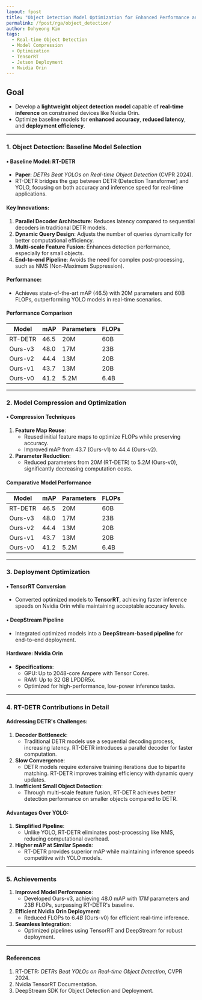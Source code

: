 ```yaml
---
layout: fpost
title: "Object Detection Model Optimization for Enhanced Performance and Efficient Inference on Nvidia Orin"
permalink: /fpost/rga/object_detection/
author: Dohyeong Kim
tags:   
  - Real-time Object Detection
  - Model Compression
  - Optimization
  - TensorRT
  - Jetson Deployment
  - Nvidia Orin
---
```


## Goal
- Develop a **lightweight object detection model** capable of **real-time inference** on constrained devices like Nvidia Orin.
- Optimize baseline models for **enhanced accuracy**, **reduced latency**, and **deployment efficiency**.

---

### 1. Object Detection: Baseline Model Selection

#### • Baseline Model: RT-DETR
- **Paper**: *DETRs Beat YOLOs on Real-time Object Detection* (CVPR 2024).
- RT-DETR bridges the gap between DETR (Detection Transformer) and YOLO, focusing on both accuracy and inference speed for real-time applications.

#### **Key Innovations**:
1. **Parallel Decoder Architecture**: Reduces latency compared to sequential decoders in traditional DETR models.
2. **Dynamic Query Design**: Adjusts the number of queries dynamically for better computational efficiency.
3. **Multi-scale Feature Fusion**: Enhances detection performance, especially for small objects.
4. **End-to-end Pipeline**: Avoids the need for complex post-processing, such as NMS (Non-Maximum Suppression).

#### **Performance**:
- Achieves state-of-the-art mAP (46.5) with 20M parameters and 60B FLOPs, outperforming YOLO models in real-time scenarios.

#### **Performance Comparison**
<table>
  <thead>
    <tr>
      <th>Model</th>
      <th>mAP</th>
      <th>Parameters</th>
      <th>FLOPs</th>
    </tr>
  </thead>
  <tbody>
    <tr>
      <td>RT-DETR</td>
      <td>46.5</td>
      <td>20M</td>
      <td>60B</td>
    </tr>
    <tr>
      <td>Ours-v3</td>
      <td>48.0</td>
      <td>17M</td>
      <td>23B</td>
    </tr>
    <tr>
      <td>Ours-v2</td>
      <td>44.4</td>
      <td>13M</td>
      <td>20B</td>
    </tr>
    <tr>
      <td>Ours-v1</td>
      <td>43.7</td>
      <td>13M</td>
      <td>20B</td>
    </tr>
    <tr>
      <td>Ours-v0</td>
      <td>41.2</td>
      <td>5.2M</td>
      <td>6.4B</td>
    </tr>
  </tbody>
</table>

---

### 2. Model Compression and Optimization

#### • Compression Techniques
1. **Feature Map Reuse**:
   - Reused initial feature maps to optimize FLOPs while preserving accuracy.
   - Improved mAP from $43.7$ (Ours-v1) to $44.4$ (Ours-v2).
2. **Parameter Reduction**:
   - Reduced parameters from $20M$ (RT-DETR) to $5.2M$ (Ours-v0), significantly decreasing computation costs.

#### **Comparative Model Performance**
<table>
  <thead>
    <tr>
      <th>Model</th>
      <th>mAP</th>
      <th>Parameters</th>
      <th>FLOPs</th>
    </tr>
  </thead>
  <tbody>
    <tr>
      <td>RT-DETR</td>
      <td>46.5</td>
      <td>20M</td>
      <td>60B</td>
    </tr>
    <tr>
      <td>Ours-v3</td>
      <td>48.0</td>
      <td>17M</td>
      <td>23B</td>
    </tr>
    <tr>
      <td>Ours-v2</td>
      <td>44.4</td>
      <td>13M</td>
      <td>20B</td>
    </tr>
    <tr>
      <td>Ours-v1</td>
      <td>43.7</td>
      <td>13M</td>
      <td>20B</td>
    </tr>
    <tr>
      <td>Ours-v0</td>
      <td>41.2</td>
      <td>5.2M</td>
      <td>6.4B</td>
    </tr>
  </tbody>
</table>

---

### 3. Deployment Optimization

#### • TensorRT Conversion
- Converted optimized models to **TensorRT**, achieving faster inference speeds on Nvidia Orin while maintaining acceptable accuracy levels.

#### • DeepStream Pipeline
- Integrated optimized models into a **DeepStream-based pipeline** for end-to-end deployment.

#### **Hardware: Nvidia Orin**
- **Specifications**:
  - GPU: Up to 2048-core Ampere with Tensor Cores.
  - RAM: Up to 32 GB LPDDR5x.
  - Optimized for high-performance, low-power inference tasks.

---

### 4. RT-DETR Contributions in Detail

#### **Addressing DETR's Challenges**:
1. **Decoder Bottleneck**:
   - Traditional DETR models use a sequential decoding process, increasing latency. RT-DETR introduces a parallel decoder for faster computation.
2. **Slow Convergence**:
   - DETR models require extensive training iterations due to bipartite matching. RT-DETR improves training efficiency with dynamic query updates.
3. **Inefficient Small Object Detection**:
   - Through multi-scale feature fusion, RT-DETR achieves better detection performance on smaller objects compared to DETR.

#### **Advantages Over YOLO**:
1. **Simplified Pipeline**:
   - Unlike YOLO, RT-DETR eliminates post-processing like NMS, reducing computational overhead.
2. **Higher mAP at Similar Speeds**:
   - RT-DETR provides superior mAP while maintaining inference speeds competitive with YOLO models.

---

### 5. Achievements

1. **Improved Model Performance**:
   - Developed Ours-v3, achieving $48.0$ mAP with $17M$ parameters and $23B$ FLOPs, surpassing RT-DETR's baseline.
2. **Efficient Nvidia Orin Deployment**:
   - Reduced FLOPs to $6.4B$ (Ours-v0) for efficient real-time inference.
3. **Seamless Integration**:
   - Optimized pipelines using TensorRT and DeepStream for robust deployment.

---

### References
1. RT-DETR: *DETRs Beat YOLOs on Real-time Object Detection*, CVPR 2024.
2. Nvidia TensorRT Documentation.
3. DeepStream SDK for Object Detection and Deployment.
